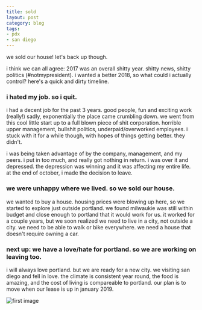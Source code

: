 ```yaml
---
title: sold
layout: post
category: blog
tags:
- pdx
- san diego
---
```


we sold our house! let's back up though.

i think we can all agree: 2017 was an overall shitty year. shitty news, shitty politics (#notmypresident). i wanted a better 2018, so what could i actually control? here's a quick and dirty timeline.

<h3>i hated my job. so i quit. </h3>

i had a decent job for the past 3 years. good people, fun and exciting work (really!) sadly, exponentially the place  came crumbling down. we went from this cool little start up to a full blown piece of shit corporation. horrible upper management, bullshit politics, underpaid/overworked employees. i stuck with it for a while though, with hopes of things getting better. they didn't.

i was being taken advantage of by the company, management, and my peers. i put in too much, and really got nothing in return. i was over it and depressed. the depression was winning and it was affecting my entire life. at the end of october,  i made the decision to leave. 

<h3>we were unhappy where we lived. so we sold our house.</h3>
we wanted to buy a house. housing prices were blowing up here, so we started to explore just outside portland. we found milwaukie was still within budget and close enough to portland that it would work for us.  it worked for a couple years, but we soon realized we need to live in a city, not outside a city. we need to be able to walk or bike everywhere. we need a house that doesn't require owning a car. 

<h3>next up: we have a love/hate for portland. so we are working on leaving too.</h3>
i will always love portland. but we are ready for a new city. we visiting san diego and fell in love. the climate is consistent year round, the food is amazing, and the cost of living is compareable to portland.  our plan is to move when our lease is up in january 2019. 

![first image](https://lh3.googleusercontent.com/IdFVyl3bPKIhVuqk_gIDrlD39a9Zf3F0orLZ2ETJULsA0bkuNZfjA2cw7xL9ifpFB8g8dnjIFOAlMjTPzQSX9G5mfuVR_wcPojhDS4zkvVXx_l6polzc2RdRPOZ4YwmShHVp6lQrO3w1oh8iKNzpoah0C8LV1cf1I4sap_DMzo7aYw5h8gCB9kmcZs4pHnfBEMDIOKRWAh_8UjFZNOs3CgtLNiy0kNygiJCQPCIHGS6KfDthWAyhO0OizEVXVVK5_a1-H1izd3uXUw-y2CfhpkPPCxW5IUnA7O6TXrhmnDqs9In2f-sAm3cfURddUtxEdFk8GwjxgHOJXDPnQqIED4Yh5nPl3T0yDgF5kUWHWuJ8bLJiZJgKpTSKS0jLUb81vPZ-cwDMYwduEE3fSdv7NnOm_LZVPVBRg-6hJv-SF6GoOJvMyaXrrIzdG85uzZg1DPFCuLLCMnR-fEz3IjA_QkPqf5ku3Vrb2Q9gpTYJlmv4bBIEfDWU2yYjJzyGsnB0ishJyBb79xAGRThlQSgL6FY7_acQL42__SUdhJRYSeJyWpoIQTQXtzXFdba8LrGXQ3Z5J-uScDOviW81Sn5VpGpAQP4E4eKBbdd-PKLv=s851-no)